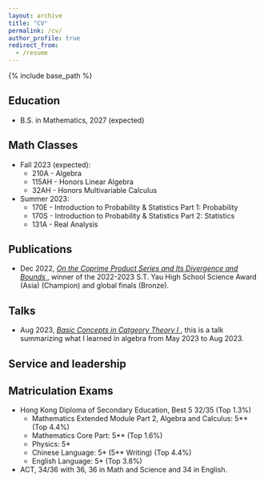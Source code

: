 ```yaml
---
layout: archive
title: "CV"
permalink: /cv/
author_profile: true
redirect_from:
  - /resume
---
```


{% include base_path %}

Education
------
* B.S. in Mathematics, 2027 (expected)
  
Math Classes
------
* Fall 2023 (expected):
  + 210A - Algebra
  + 115AH - Honors Linear Algebra
  + 32AH - Honors Multivariable Calculus
* Summer 2023:
  + 170E - Introduction to Probability & Statistics Part 1: Probability
  + 170S - Introduction to Probability & Statistics Part 2: Statistics
  + 131A - Real Analysis

Publications
------
* Dec 2022, <a href="https://drive.google.com/file/d/1XE6-QVYHrVWyFg-2u4yom5OPNqoixJw_/view?usp=sharing"> *On the Coprime Product Series and Its Divergence and Bounds* </a>, winner of the 2022-2023 S.T. Yau High School Science Award (Asia) (Champion) and global finals (Bronze).
  
Talks
------
* Aug 2023, <a href="https://drive.google.com/file/d/11osYw7-6TlMaAoz0Ns-5TaqgeEsCY6in/view?usp=sharing"> *Basic Concepts in Catgeory Theory I* </a>, this is a talk summarizing what I learned in algebra from May 2023 to Aug 2023.

Service and leadership
------

Matriculation Exams
------
* Hong Kong Diploma of Secondary Education, Best 5 32/35 (Top 1.3%) 
   + Mathematics Extended Module Part 2, Algebra and Calculus: 5** (Top 4.4%)
   + Mathematics Core Part: 5** (Top 1.6%)
   + Physics: 5* 
   + Chinese Language: 5* (5** Writing) (Top 4.4%)
   + English Language: 5* (Top 3.8%)
* ACT, 34/36 with 36, 36 in Math and Science and 34 in English. 
